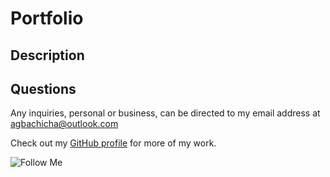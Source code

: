 # Portfolio

## Description

## Questions

Any inquiries, personal or business, can be directed to my email address at <agbachicha@outlook.com>

Check out my [GitHub profile](https://github.com/alexbachicha) for more of my work.

![Follow Me](https://img.shields.io/github/followers/alexbachicha?label=Follow%20Me&style=social)